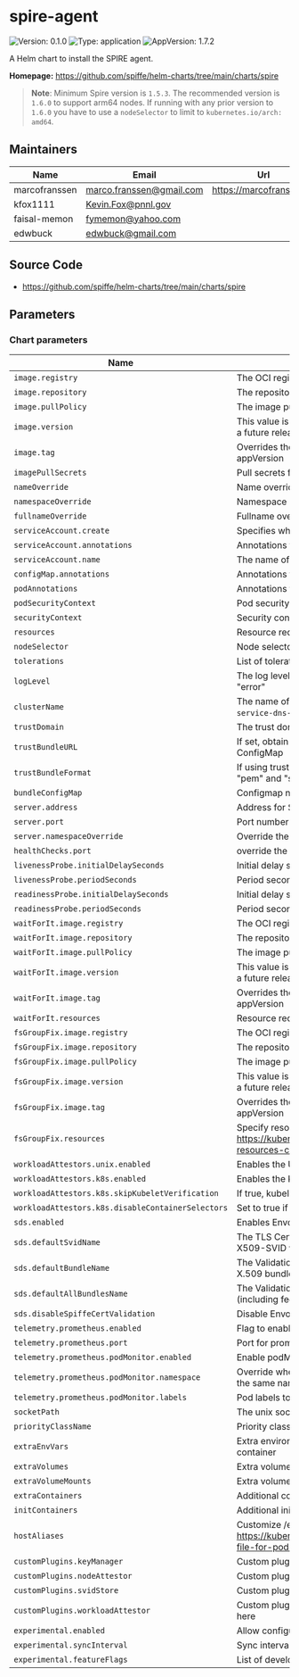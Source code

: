 # spire-agent

<!-- This README.md is generated. Please edit README.md.gotmpl -->

![Version: 0.1.0](https://img.shields.io/badge/Version-0.1.0-informational?style=flat-square) ![Type: application](https://img.shields.io/badge/Type-application-informational?style=flat-square) ![AppVersion: 1.7.2](https://img.shields.io/badge/AppVersion-1.7.2-informational?style=flat-square)

A Helm chart to install the SPIRE agent.

**Homepage:** <https://github.com/spiffe/helm-charts/tree/main/charts/spire>

> **Note**: Minimum Spire version is `1.5.3`.
> The recommended version is `1.6.0` to support arm64 nodes. If running with any
> prior version to `1.6.0` you have to use a `nodeSelector` to limit to `kubernetes.io/arch: amd64`.

## Maintainers

| Name | Email | Url |
| ---- | ------ | --- |
| marcofranssen | <marco.franssen@gmail.com> | <https://marcofranssen.nl> |
| kfox1111 | <Kevin.Fox@pnnl.gov> |  |
| faisal-memon | <fymemon@yahoo.com> |  |
| edwbuck | <edwbuck@gmail.com> |  |

## Source Code

* <https://github.com/spiffe/helm-charts/tree/main/charts/spire>

## Parameters

### Chart parameters

| Name                                              | Description                                                                                                         | Value                                                                            |
| ------------------------------------------------- | ------------------------------------------------------------------------------------------------------------------- | -------------------------------------------------------------------------------- |
| `image.registry`                                  | The OCI registry to pull the image from                                                                             | `ghcr.io`                                                                        |
| `image.repository`                                | The repository within the registry                                                                                  | `spiffe/spire-agent`                                                             |
| `image.pullPolicy`                                | The image pull policy                                                                                               | `IfNotPresent`                                                                   |
| `image.version`                                   | This value is deprecated in favor of tag. (Will be removed in a future release)                                     | `""`                                                                             |
| `image.tag`                                       | Overrides the image tag whose default is the chart appVersion                                                       | `""`                                                                             |
| `imagePullSecrets`                                | Pull secrets for images                                                                                             | `[]`                                                                             |
| `nameOverride`                                    | Name override                                                                                                       | `""`                                                                             |
| `namespaceOverride`                               | Namespace override                                                                                                  | `""`                                                                             |
| `fullnameOverride`                                | Fullname override                                                                                                   | `""`                                                                             |
| `serviceAccount.create`                           | Specifies whether a service account should be created                                                               | `true`                                                                           |
| `serviceAccount.annotations`                      | Annotations to add to the service account                                                                           | `{}`                                                                             |
| `serviceAccount.name`                             | The name of the service account to use.                                                                             | `""`                                                                             |
| `configMap.annotations`                           | Annotations to add to the SPIRE Agent ConfigMap                                                                     | `{}`                                                                             |
| `podAnnotations`                                  | Annotations to add to pods                                                                                          | `{}`                                                                             |
| `podSecurityContext`                              | Pod security context                                                                                                | `{}`                                                                             |
| `securityContext`                                 | Security context                                                                                                    | `{}`                                                                             |
| `resources`                                       | Resource requests and limits                                                                                        | `{}`                                                                             |
| `nodeSelector`                                    | Node selector                                                                                                       | `{}`                                                                             |
| `tolerations`                                     | List of tolerations                                                                                                 | `[]`                                                                             |
| `logLevel`                                        | The log level, valid values are "debug", "info", "warn", and "error"                                                | `info`                                                                           |
| `clusterName`                                     | The name of the Kubernetes cluster (`kubeadm init --service-dns-domain`)                                            | `example-cluster`                                                                |
| `trustDomain`                                     | The trust domain to be used for the SPIFFE identifiers                                                              | `example.org`                                                                    |
| `trustBundleURL`                                  | If set, obtain trust bundle from url instead of Kubernetes ConfigMap                                                | `""`                                                                             |
| `trustBundleFormat`                               | If using trustBundleURL, what format is the url. Choices are "pem" and "spiffe"                                     | `pem`                                                                            |
| `bundleConfigMap`                                 | Configmap name for Spire bundle                                                                                     | `spire-bundle`                                                                   |
| `server.address`                                  | Address for Spire server                                                                                            | `""`                                                                             |
| `server.port`                                     | Port number for Spire server                                                                                        | `8081`                                                                           |
| `server.namespaceOverride`                        | Override the namespace for Spire server                                                                             | `""`                                                                             |
| `healthChecks.port`                               | override the host port used for health checking                                                                     | `9982`                                                                           |
| `livenessProbe.initialDelaySeconds`               | Initial delay seconds for probe                                                                                     | `15`                                                                             |
| `livenessProbe.periodSeconds`                     | Period seconds for probe                                                                                            | `60`                                                                             |
| `readinessProbe.initialDelaySeconds`              | Initial delay seconds for probe                                                                                     | `15`                                                                             |
| `readinessProbe.periodSeconds`                    | Period seconds for probe                                                                                            | `60`                                                                             |
| `waitForIt.image.registry`                        | The OCI registry to pull the image from                                                                             | `cgr.dev`                                                                        |
| `waitForIt.image.repository`                      | The repository within the registry                                                                                  | `chainguard/wait-for-it`                                                         |
| `waitForIt.image.pullPolicy`                      | The image pull policy                                                                                               | `IfNotPresent`                                                                   |
| `waitForIt.image.version`                         | This value is deprecated in favor of tag. (Will be removed in a future release)                                     | `""`                                                                             |
| `waitForIt.image.tag`                             | Overrides the image tag whose default is the chart appVersion                                                       | `latest@sha256:5b836d1a4c652ec1c56bdd4a05a43349e2eeff50cf7fdb45a356f0ddc578573b` |
| `waitForIt.resources`                             | Resource requests and limits                                                                                        | `{}`                                                                             |
| `fsGroupFix.image.registry`                       | The OCI registry to pull the image from                                                                             | `cgr.dev`                                                                        |
| `fsGroupFix.image.repository`                     | The repository within the registry                                                                                  | `chainguard/bash`                                                                |
| `fsGroupFix.image.pullPolicy`                     | The image pull policy                                                                                               | `Always`                                                                         |
| `fsGroupFix.image.version`                        | This value is deprecated in favor of tag. (Will be removed in a future release)                                     | `""`                                                                             |
| `fsGroupFix.image.tag`                            | Overrides the image tag whose default is the chart appVersion                                                       | `latest@sha256:985a0c0ab82bd243bab1827fb48f8e11c8ec331391aad95d1a2f42b3810c1ec2` |
| `fsGroupFix.resources`                            | Specify resource needs as per https://kubernetes.io/docs/concepts/configuration/manage-resources-containers/        | `{}`                                                                             |
| `workloadAttestors.unix.enabled`                  | Enables the Unix workload attestor                                                                                  | `false`                                                                          |
| `workloadAttestors.k8s.enabled`                   | Enables the Kubernetes workload attestor                                                                            | `true`                                                                           |
| `workloadAttestors.k8s.skipKubeletVerification`   | If true, kubelet certificate verification is skipped                                                                | `true`                                                                           |
| `workloadAttestors.k8s.disableContainerSelectors` | Set to true if using holdApplicationUntilProxyStarts in Istio                                                       | `false`                                                                          |
| `sds.enabled`                                     | Enables Envoy SDS configuration                                                                                     | `false`                                                                          |
| `sds.defaultSvidName`                             | The TLS Certificate resource name to use for the default X509-SVID with Envoy SDS                                   | `default`                                                                        |
| `sds.defaultBundleName`                           | The Validation Context resource name to use for the default X.509 bundle with Envoy SDS                             | `ROOTCA`                                                                         |
| `sds.defaultAllBundlesName`                       | The Validation Context resource name to use for all bundles (including federated) with Envoy SDS                    | `ALL`                                                                            |
| `sds.disableSpiffeCertValidation`                 | Disable Envoy SDS custom validation                                                                                 | `false`                                                                          |
| `telemetry.prometheus.enabled`                    | Flag to enable prometheus monitoring                                                                                | `false`                                                                          |
| `telemetry.prometheus.port`                       | Port for prometheus metrics                                                                                         | `9988`                                                                           |
| `telemetry.prometheus.podMonitor.enabled`         | Enable podMonitor for prometheus                                                                                    | `false`                                                                          |
| `telemetry.prometheus.podMonitor.namespace`       | Override where to install the podMonitor, if not set will use the same namespace as the spire-agent                 | `""`                                                                             |
| `telemetry.prometheus.podMonitor.labels`          | Pod labels to filter for prometheus monitoring                                                                      | `{}`                                                                             |
| `socketPath`                                      | The unix socket path to the spire-agent                                                                             | `/run/spire/agent-sockets/spire-agent.sock`                                      |
| `priorityClassName`                               | Priority class assigned to daemonset pods                                                                           | `""`                                                                             |
| `extraEnvVars`                                    | Extra environment variables to be added to the Spire Agent container                                                | `[]`                                                                             |
| `extraVolumes`                                    | Extra volumes to be mounted on Spire Agent pods                                                                     | `[]`                                                                             |
| `extraVolumeMounts`                               | Extra volume mounts for Spire Agent pods                                                                            | `[]`                                                                             |
| `extraContainers`                                 | Additional containers to create with Spire Agent pods                                                               | `[]`                                                                             |
| `initContainers`                                  | Additional init containers to create with Spire Agent pods                                                          | `[]`                                                                             |
| `hostAliases`                                     | Customize /etc/hosts file as described here https://kubernetes.io/docs/tasks/network/customize-hosts-file-for-pods/ | `[]`                                                                             |
| `customPlugins.keyManager`                        | Custom plugins of type KeyManager are configured here                                                               | `{}`                                                                             |
| `customPlugins.nodeAttestor`                      | Custom plugins of type NodeAttestor are configured here                                                             | `{}`                                                                             |
| `customPlugins.svidStore`                         | Custom plugins of type SVIDStore are configured here                                                                | `{}`                                                                             |
| `customPlugins.workloadAttestor`                  | Custom plugins of type WorkloadAttestor are configured here                                                         | `{}`                                                                             |
| `experimental.enabled`                            | Allow configuration of experimental features                                                                        | `false`                                                                          |
| `experimental.syncInterval`                       | Sync interval with SPIRE server with exponential backoff                                                            | `5s`                                                                             |
| `experimental.featureFlags`                       | List of developer feature flags                                                                                     | `[]`                                                                             |
